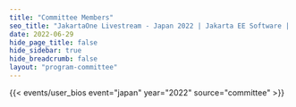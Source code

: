 ```yaml
---
title: "Committee Members"
seo_title: "JakartaOne Livestream - Japan 2022 | Jakarta EE Software | Cloud Native"
date: 2022-06-29
hide_page_title: false
hide_sidebar: true
hide_breadcrumb: false
layout: "program-committee"
---
```


{{< events/user_bios event="japan" year="2022" source="committee" >}}
